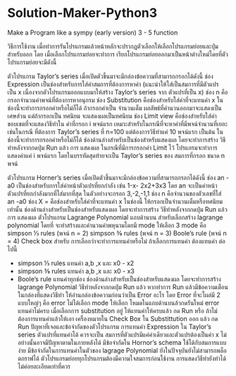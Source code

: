# Solution-Maker-Python3
Make a Program like a sympy (early version) 3 - 5 function

วิธีการใช้งาน
	เมื่อทำการรันโปรแกรมแล้วหน้าหลักจะปรากฎตัวเลือกให้เลือกโปรแกรมย่อยและปุ่มสำหรับออก โดย เมื่อเลือกโปรแกรมย่อยจะทำการ เรียกโปรแกรมย่อยออกมาเป็นหน้าต่างใหม่โดยที่ตัวโปรแกรมย่อยจะมีดังนี้

ตัวโปรแกรม Taylor’s series
	เมื่อเปิดตัวขึ้นมาจะมีกล่องข้อความที่สามารถกรอกได้ดังนี้
ช่อง Expression เป็นช่องสำหรับการใส่ค่าสมการที่ต้องการหาค่า (แนะนำให้ใส่เป็นสมการที่มีตัวแปร เป็น x เนื่องจากตัวโปรแกรมออกแบบมาให้สร้าง Taylor’s series จาก ตัวแปรที่เป็น x)
ช่อง n คือกรอกจำนวนค่าพจน์ที่ต้องการหาอนุกรม
ช่อง Substitution คือช่องสำหรับใส่ค่าที่จะแทนค่า x ในช่องนี้จะทำการกรอกค่าหรือไม่ก็ได้
ถ้ากรอกค่าเป็น จำนวนเต็ม ผลลัพธ์ที่คำนวนออกมาจะแสดงเป็นเศษส่วน
แต่ถ้ากรอกเป็น ทศนิยม จะแสดงผลเป็นทศนิยม
ช่อง Limit view คือช่องสำหรับใส่ค่า ขอบเขตที่จะแสดงวิธีทำใน ค่าที่กรอก i พจน์แรก เหมาะสำหรับในกรณีที่จะหาค่าที่มีพจน์จำนวนที่เยอะ เช่นในกรณี ที่ต้องการ Taylor’s series ที่ n=100 แต่ต้องการวิธีทำแค่ 10 พจน์แรก เป็นต้น ในช่องนี้จะทำการกรอกค่าหรือไม่ก็ได้
ช่องด้านล่างสำหรับเป็นช่องสำหรับแสดงผล โดยจะทำการสร้าง วิธีทำหลังจากกดปุ่ม Run แล้ว
การ แสดงผล ในกรณีที่มีการกรอกค่า Limit ไว้ โปรแกรมจะทำการแสดงค่าแค่ i พจน์แรก โดยในบรรทัดสุดท้ายจะเป็น Taylor’s series ของ สมการที่กรอก ขนาด n พจน์

ตัวโปรแกรม Horner’s series
เมื่อเปิดตัวขึ้นมาจะมีกล่องข้อความที่สามารถกรอกได้ดังนี้
ช่อง an - a0 เป็นช่องสำหรับการใส่ค่าหน้าตัวแปรที่ยกกำลัง เช่น 1-x- 2x2+3x3
โดย an จะเป็นค่าหน้าตัวแปรที่ยกกำลังมากที่ใส่มากที่สุด ในตัวอย่างจะกรอก 3,-2,-1,1
ช่อง n คือจำนวนของตัวเลขที่ใส่ an -a0
ช่อง X =  คือช่องสำหรับใส่ค่าที่จะแทนค่า x ในช่องนี้ ให้กรอกเป็นจำนวนเต็มหรือทศนิยม เท่านั้น
ช่องด้านล่างสำหรับเป็นช่องสำหรับแสดงผล โดยจะทำการสร้าง วิธีทำหลังจากกดปุ่ม Run แล้ว
การ แสดงผล 
ตัวโปรแกรม Lagrange Polynomial
แถบด้านบน สำหรับเลือกสร้าง lagrange polynomial โดยที่ จะทำสร้างและคำนวนค่าพหุนามโดยมี mode ให้เลือก 3 mode คือ
simpson ⅓ rules (พจน์ n = 2)
simpson ⅜ rules (พจน์ n = 3)
Boole’s rule (พจน์ n = 4)
Check box สำหรับ การเลือกว่าจะทำการแทนค่าหรือไม่ ถ้าเลือกการแทนค่า ต้องแทนค่า ต่อไปนี้
- simpson ⅓ rules
แทนค่า a,b ,x และ x0 - x2
- simpson ⅜  rules
แทนค่า a,b ,x และ x0 - x3
- Boole’s rule
แทนค่าทุกช่อง
ช่องด้านล่างสำหรับเป็นช่องสำหรับแสดงผล โดยจะทำการสร้าง lagrange Polynomial วิธีทำหลังจากกดปุ่ม Run แล้ว
หากทำการ Run แล้วมีข้อความเตือนในกล่องที่แสดงวิธีทำ ให้อ่านกล่องข้อความก่อนว่าเป็น Error อะไร โดย Error ที่จะโผล่มี 2 แบบใหญ่ๆ คือ
error ไม่ได้เลือก mode ให้เลือก โหมดในแถบด้านบนล้วกดรันใหม่
error แทนค่าไม่ครบ เมื่อเลือกการ substitution อยู่ ให้แทนค่าให้ครบแล้ว กด Run หรือ ถ้าไม่ต้องการแทนค่าแล้วให้เอา เครื่องหมายใน Check Box ใน Substittution ออก แล้ว กด Run
ปัญหาที่เจอและข้อจำกัดของตัวโปรแกรม
การแทนค่า Expression ใน Taylor’s series ตัวแปรที่แทนค่าได้ ควรจะเป็น สมการที่ตัวแปรมีแค่ค่าเดียวและตัวแปรต้องเป็นค่า x ไม่อย่างนั้นอาจมีปัญหาตามในภายหลังได้
มีข้อจำกัดใน Hornor’s schema ใช้ได้กับสมการแบบง่าย
มีข้อจำกัดในการแทนค่าในตัวของ lagrage Polynomial
ยังในปัจจุบันยังไม่สามารถพล็อตกราฟได้
ตัวโปรแกรมย่อยทุกโปรแกรมต้องมีความใจสมการก่อนใช้งาน
การแสดงวิธีทำยังทำได้ไม่ค่อยละเอียดเท่าที่ควร
